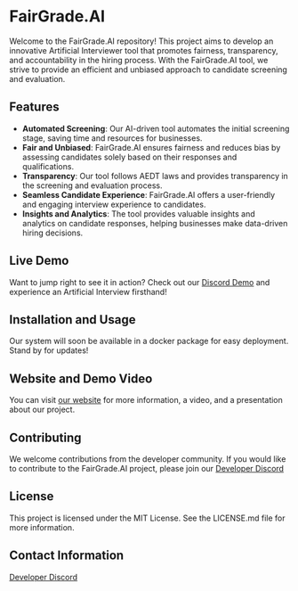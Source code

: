 # FairGrade.AI

Welcome to the FairGrade.AI repository! This project aims to develop an innovative Artificial Interviewer tool that promotes fairness, transparency, and accountability in the hiring process. With the FairGrade.AI tool, we strive to provide an efficient and unbiased approach to candidate screening and evaluation.

## Features
- **Automated Screening**: Our AI-driven tool automates the initial screening stage, saving time and resources for businesses.
- **Fair and Unbiased**: FairGrade.AI ensures fairness and reduces bias by assessing candidates solely based on their responses and qualifications.
- **Transparency**: Our tool follows AEDT laws and provides transparency in the screening and evaluation process.
- **Seamless Candidate Experience**: FairGrade.AI offers a user-friendly and engaging interview experience to candidates.
- **Insights and Analytics**: The tool provides valuable insights and analytics on candidate responses, helping businesses make data-driven hiring decisions.

## Live Demo

Want to jump right to see it in action?  Check out our [Discord Demo](https://discord.gg/UvtSUDpRg9) and experience an Artificial Interview firsthand!

## Installation and Usage

Our system will soon be available in a docker package for easy deployment.  Stand by for updates!

## Website and Demo Video

You can visit [our website](https://discord.gg/dJgx8pHSdg) for more information, a video, and a presentation about our project.

## Contributing
We welcome contributions from the developer community. If you would like to contribute to the FairGrade.AI project, please join our [Developer Discord](https://discord.gg/dJgx8pHSdg)

## License
This project is licensed under the MIT License. See the LICENSE.md file for more information.

## Contact Information

[Developer Discord](https://discord.gg/dJgx8pHSdg)

